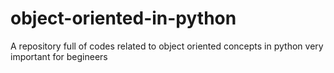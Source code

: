 # object-oriented-in-python
A repository full of codes related to object oriented concepts in python very important for begineers
